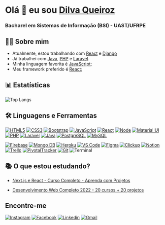 # Olá 👋 eu sou <a href="https://github.com/DilvaQueiroz"> Dilva Queiroz </a>
### Bacharel em Sistemas de Informação (BSI) - UAST/UFRPE

## 👩‍💻 Sobre mim
- Atualmente, estou trabalhando com [React](https://reactjs.org/) e [Django](https://www.djangoproject.com/download/)
- Já trabalhei com [Java](https://docs.oracle.com/en/java/), [PHP](https://www.php.net/) e [Laravel](https://laravel.com/).
- Minha linguagem favorita é [JavaScript](https://www.javascript.com/);
- Meu framework preferido é [React](https://reactjs.org/);

## 📊 Estatísticas
<!-- ![YOUR github stats](https://github-readme-stats.vercel.app/api?username=DilvaQueiroz&show_icons=true&theme=dark) -->
![Top Langs](https://github-readme-stats.vercel.app/api/top-langs/?username=DilvaQueiroz&theme=dark&layout=compact)

## 🛠 Linguagens e Ferramentas
[![HTML5](https://img.icons8.com/color/40/000000/html-5.png)](https://devdocs.io/html/)
[![CSS3](https://img.icons8.com/color/40/000000/css3.png)](https://devdocs.io/css/)
[![Bootstrap](https://img.icons8.com/color/40/000000/bootstrap.png)](https://getbootstrap.com/)
[![JavaScript](https://img.icons8.com/color/40/000000/javascript.png)](https://www.javascript.com/)
[![React](https://img.icons8.com/color/48/000000/react-native.png)](https://pt-br.reactjs.org/)
[![Node](https://img.icons8.com/fluency/48/000000/node-js.png)](https://nodejs.org/en/)
[![Material UI](https://img.icons8.com/color/48/000000/material-ui.png)](https://mui.com/pt/)
[![PHP](https://img.icons8.com/color/40/000000/php.png)](https://www.php.net/)
[![Laravel](https://img.icons8.com/fluent/40/000000/laravel.png)](https://laravel.com/)
[![Java](https://img.icons8.com/fluency/48/null/java-coffee-cup-logo.png)](https://www.java.com/)
[![PostgreSQL](https://img.icons8.com/color/40/000000/postgreesql.png)](https://www.postgresql.org/)
[![MySQL](https://img.icons8.com/color/48/000000/mysql-logo.png)](https://www.mysql.com/)
<!--  -->
[![Firebase](https://img.icons8.com/color/48/000000/firebase.png)](https://firebase.google.com/docs/database)
[![Mongo DB](https://img.icons8.com/external-tal-revivo-shadow-tal-revivo/48/000000/external-mongodb-a-cross-platform-document-oriented-database-program-logo-shadow-tal-revivo.png)](https://www.mongodb.com/pt-br)
[![Heroku](https://img.icons8.com/color/48/000000/heroku.png)](https://www.heroku.com/)
[![VS Code](https://img.icons8.com/fluent/40/000000/visual-studio-code-2019.png)](https://code.visualstudio.com/)
[![Figma](https://img.icons8.com/color/48/000000/figma--v1.png)](https://www.figma.com/)
[![Clickup](https://img.icons8.com/bubbles/48/null/clickup.png)](https://app.clickup.com/)
[![Notion](https://img.icons8.com/fluency/48/000000/notion.png)](https://www.notion.so/pt-br)
[![Trello](https://img.icons8.com/color/48/000000/trello.png)](https://trello.com/)
[![PivotalTracker](https://img.icons8.com/external-tal-revivo-color-tal-revivo/48/000000/external-pivotal-tracker-a-project-management-tool-for-developers-around-the-world-logo-color-tal-revivo.png)](https://www.pivotaltracker.com/)
[![Git](https://img.icons8.com/color/40/000000/git.png)](https://git-scm.com/)
![Terminal](https://img.icons8.com/color/40/000000/console.png)
<!-- [![GitHub](https://img.icons8.com/fluent/40/000000/github.png)](https://github.com/) -->
<!-- [![Semantic](http://semantic-ui.com/images/logo.png)](https://semantic-ui.com/introduction/getting-started.html) -->

## 📚 O que estou estudando?

- [Next.js e React - Curso Completo - Aprenda com Projetos](https://www.udemy.com/course/nextjs-e-react/)
<!-- [Formação Node.js](https://www.udemy.com/course/formacao-nodejs/)-->
- [Desenvolvimento Web Completo 2022 - 20 cursos + 20 projetos](https://www.udemy.com/course/web-completo/learn/lecture/10397192?start=15#overview)

## Encontre-me
[![Instagram](https://img.icons8.com/color/40/000000/instagram-new.png)](https://www.instagram.com/dilvaqueiroz/)
[![Facebook](https://img.icons8.com/color/40/000000/facebook-new.png)](https://pt-br.facebook.com/dilva.queiroz)
[![Linkedin](https://img.icons8.com/color/40/000000/linkedin.png)](https://www.linkedin.com/in/dilva-queir%C3%B3s-8335811b7/)
[![Gmail](https://img.icons8.com/color/40/000000/gmail-new.png)](mailto:queirozdilva0@gmail.com)
